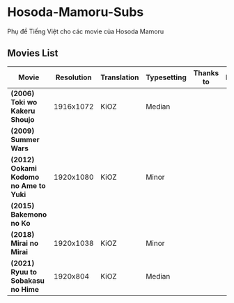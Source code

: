 # Hosoda-Mamoru-Subs
Phụ đề Tiếng Việt cho các movie của Hosoda Mamoru

## Movies List

|**Movie**|**Resolution**|**Translation**|**Typesetting**|**Thanks to**|**BDRip**|**Note**|
|--------|--------|--------|--------|--------|--------|--------|
|**(2006) Toki wo Kakeru Shoujo**|1916x1072|KiOZ|Median|||
|**(2009) Summer Wars**||||||
|**(2012) Ookami Kodomo no Ame to Yuki**|1920x1080|KiOZ|Minor|||
|**(2015) Bakemono no Ko**||||||
|**(2018) Mirai no Mirai**|1920x1038|KiOZ|Minor|||
|**(2021) Ryuu to Sobakasu no Hime**|1920x804|KiOZ|Median|||